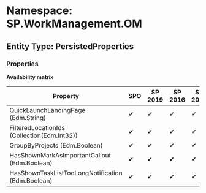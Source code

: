 # Namespace: SP.WorkManagement.OM
## Entity Type: PersistedProperties

### Properties

**Availability matrix**

Property | SPO | SP 2019 | SP 2016 | SP 2013
----------|-----|---------|---------|--------
QuickLaunchLandingPage (Edm.String) | ✔ | ✔ | ✔ | ✔
FilteredLocationIds (Collection(Edm.Int32)) | ✔ | ✔ | ✔ | ✔
GroupByProjects (Edm.Boolean) | ✔ | ✔ | ✔ | ✔
HasShownMarkAsImportantCallout (Edm.Boolean) | ✔ | ✔ | ✔ | ✔
HasShownTaskListTooLongNotification (Edm.Boolean) | ✔ | ✔ | ✔ | ✔

